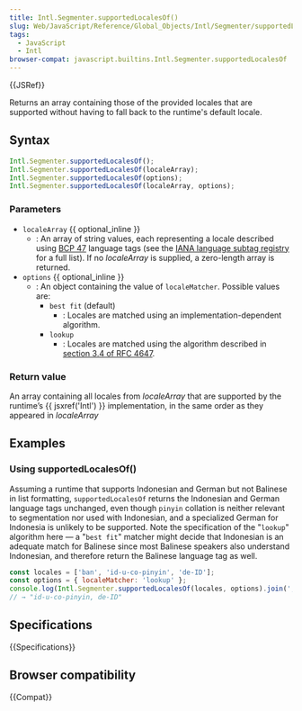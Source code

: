 ```yaml
---
title: Intl.Segmenter.supportedLocalesOf()
slug: Web/JavaScript/Reference/Global_Objects/Intl/Segmenter/supportedLocalesOf
tags:
  - JavaScript
  - Intl
browser-compat: javascript.builtins.Intl.Segmenter.supportedLocalesOf
---
```

{{JSRef}}

Returns an array containing those of the provided locales that are supported without having to fall back to the runtime's default locale.

## Syntax

```js
Intl.Segmenter.supportedLocalesOf();
Intl.Segmenter.supportedLocalesOf(localeArray);
Intl.Segmenter.supportedLocalesOf(options);
Intl.Segmenter.supportedLocalesOf(localeArray, options);
```

### Parameters

- `localeArray` {{ optional_inline }}
  - : An array of string values, each representing a locale described using [BCP 47](https://datatracker.ietf.org/doc/html/bcp47) language tags (see the [IANA language subtag registry](https://www.iana.org/assignments/language-subtag-registry/language-subtag-registry) for a full list).  If no <var>localeArray</var> is supplied, a zero-length array is returned.
- `options` {{ optional_inline }}
  - : An object containing the value of `localeMatcher`.  Possible values are:
    - `best fit` (default)
      - : Locales are matched using an implementation-dependent algorithm.
    - `lookup`
      - : Locales are matched using the algorithm described in [section 3.4 of RFC 4647](https://datatracker.ietf.org/doc/html/rfc4647#section-3.4).

### Return value

An array containing all locales from <var>localeArray</var> that are supported by the runtime’s {{ jsxref('Intl') }} implementation, in the same order as they appeared in <var>localeArray</code>

## Examples

### Using supportedLocalesOf()

Assuming a runtime that supports Indonesian and German but not Balinese in list
formatting, `supportedLocalesOf` returns the Indonesian and German language
tags unchanged, even though `pinyin` collation is neither relevant to segmentation
nor used with Indonesian, and a specialized German for Indonesia is
unlikely to be supported. Note the specification of the "`lookup`"
algorithm here — a "`best fit`" matcher might decide that Indonesian is an
adequate match for Balinese since most Balinese speakers also understand Indonesian,
and therefore return the Balinese language tag as well.

```js
const locales = ['ban', 'id-u-co-pinyin', 'de-ID'];
const options = { localeMatcher: 'lookup' };
console.log(Intl.Segmenter.supportedLocalesOf(locales, options).join(', '));
// → "id-u-co-pinyin, de-ID"
```

## Specifications

{{Specifications}}

## Browser compatibility

{{Compat}}
